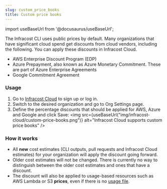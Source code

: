 ```yaml
---
slug: custom_price_books
title: Custom price books
---
```


import useBaseUrl from '@docusaurus/useBaseUrl';

The Infracost CLI uses public prices by default. Many organizations that have significant cloud spend get discounts from cloud vendors, including the following. You can apply these discounts in Infracost Cloud.
- AWS Enterprise Discount Program (EDP)
- Azure Prepayment, also known as Azure Monetary Commitment. These are part of Azure Enterprise Agreements
- Google Commitment Agreement

### Usage

1. Go to [Infracost Cloud](https://dashboard.infracost.io) to sign up or log in.
2. Switch to the desired organization and go to Org Settings page.
3. Define the percentage discounts that should be applied for AWS, Azure and Google and click Save:
  <img src={useBaseUrl("img/infracost-cloud/custom-price-books.png")} alt="Infracost Cloud supports custom price books" />

### How it works
- All **new** cost estimates (CLI outputs, pull requests and Infracost Cloud estimates) for your organization will apply the discount going forward.
- Older cost estimates will not be changed. There is currently no way to distinguish between the older cost estimates and ones that have a discount.
- The discount will also be applied to usage-based resources such as AWS Lambda or S3 **prices**, even if there is no [usage file](/docs/features/usage_based_resources/).
